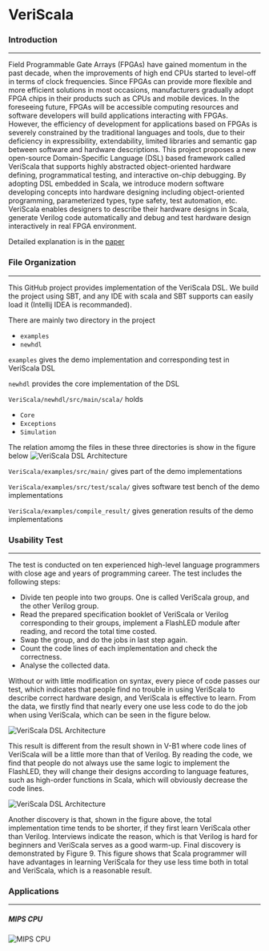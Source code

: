# VeriScala


### Introduction
___
Field Programmable Gate Arrays (FPGAs) have gained momentum in the past decade, when the
improvements of high end CPUs started to level-off in terms of clock frequencies. Since FPGAs can provide
more flexible and more efficient solutions in most occasions, manufacturers gradually adopt FPGA chips
in their products such as CPUs and mobile devices. In the foreseeing future, FPGAs will be accessible computing
resources and software developers will build applications interacting with FPGAs. However, the efficiency of
development for applications based on FPGAs is severely constrained by the traditional languages
and tools, due to their deficiency in expressibility, extendability, limited libraries and semantic gap
between software and hardware descriptions. This project proposes a new open-source Domain-Specific
Language (DSL) based framework called VeriScala that supports highly abstracted object-oriented hardware
defining, programmatical testing, and interactive on-chip debugging. By adopting DSL embedded in Scala,
we introduce modern software developing concepts into hardware designing including object-oriented
programming, parameterized types, type safety, test automation, etc. VeriScala enables designers to describe
their hardware designs in Scala, generate Verilog code automatically and debug and test hardware design
interactively in real FPGA environment. 

Detailed explanation is in the [paper](https://github.com/VeriScala/VeriScala/blob/master/VeriScala_Intro.pdf)


### File Organization
___
This GitHub project provides implementation of the VeriScala DSL. We build the project using SBT, and any IDE
with scala and SBT supports can easily load it (Intellij IDEA is recommanded).

There are mainly two directory in the project
* `examples`
* `newhdl`

`examples` gives the demo implementation and corresponding test in VeriScala DSL 

`newhdl` provides the core implementation of the DSL

`VeriScala/newhdl/src/main/scala/` holds
* `Core`
* `Exceptions`
* `Simulation`

The relation amomg the files in these three directories is show in the figure below
![](http://pic3.178.com/3857/38579363/month_1702/70704dce2122da8425363cfe40a618f1.jpg "VeriScala DSL Architecture")

`VeriScala/examples/src/main/` gives part of the demo implementations

`VeriScala/examples/src/test/scala/` gives software test bench of the demo implementations

`VeriScala/examples/compile_result/` gives generation results of the demo implementations


### Usability Test

___
The test is conducted on ten experienced high-level language
programmers with close age and years of programming
career. The test includes the following steps:

* Divide ten people into two groups. One is called VeriScala group, and the other Verilog group.
* Read the prepared specification booklet of VeriScala or Verilog corresponding to their groups, 
  implement a FlashLED module after reading, and record the total time costed.
* Swap the group, and do the jobs in last step again.
* Count the code lines of each implementation and check the correctness.
* Analyse the collected data.

Without or with little modification on syntax, every piece
of code passes our test, which indicates that people find no
trouble in using VeriScala to describe correct hardware design,
and VeriScala is effective to learn. From the data, we firstly
find that nearly every one use less code to do the job when
using VeriScala, which can be seen in the figure below. 

![](http://pic3.178.com/3857/38579363/month_1702/659f9cd380de8e5a78835be34f4635ff.jpg "VeriScala DSL Architecture")

This result is different from the result shown in V-B1 where code lines of
VeriScala will be a little more than that of Verilog. By reading
the code, we find that people do not always use the same logic
to implement the FlashLED, they will change their designs
according to language features, such as high-order functions
in Scala, which will obviously decrease the code lines.

![](http://pic3.178.com/3857/38579363/month_1702/5934a9a4d8dfa53ffc82bc2a7ee3f589.jpg "VeriScala DSL Architecture")

Another discovery is that, shown in the figure above, the total
implementation time tends to be shorter, if they first learn
VeriScala other than Verilog. Interviews indicate the reason,
which is that Verilog is hard for beginners and VeriScala
serves as a good warm-up. Final discovery is demonstrated
by Figure 9. This figure shows that Scala programmer will
have advantages in learning VeriScala for they use less time
both in total and VeriScala, which is a reasonable result.

### Applications

___
##### MIPS CPU
![](http://thumbnail0.baidupcs.com/thumbnail/1a402171640554894d177b1de9adf9d1?fid=4026778128-250528-1071927127310639&time=1488020400&rt=sh&sign=FDTAER-DCb740ccc5511e5e8fedcff06b081203-6pJZKB4L4OfNt0c1cpP69lgHKlo%3D&expires=8h&chkv=0&chkbd=0&chkpc=&dp-logid=1294862493294295364&dp-callid=0&size=c710_u400&quality=100 "MIPS CPU")


